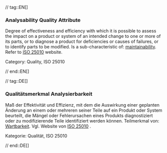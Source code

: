 // tag::EN[]
### Analysability Quality Attribute
Degree of effectiveness and efficiency with which it is possible to assess the impact on a product or system of an intended change to one or more of its parts, or to diagnose a product for deficiencies or causes of failures, or to identify parts to be modified.
Is a sub-characteristic of: [maintainability](#term-maintainability-quality-attribute).
Refer to [ISO 25010](http://iso25000.com/index.php/en/iso-25000-standards/iso-25010) website.

Category: Quality, ISO 25010

// end::EN[]

// tag::DE[]
### Qualitätsmerkmal Analysierbarkeit

Maß der Effektivität und Effizienz, mit dem die Auswirkung einer
geplanten Änderung an einem oder mehreren seiner Teile auf ein Produkt
oder System beurteilt, die Mängel oder Fehlerursachen eines Produkts
diagnostiziert oder zu modifizierende Teile identifiziert werden
können. Teilmerkmal von: [Wartbarkeit](#term-maintainability-quality-attribute). Vgl. Website
von [ISO
25010](http://iso25000.com/index.php/en/iso-25000-standards/iso-25010)
.

Kategorie: Qualität, ISO 25010


// end::DE[]

